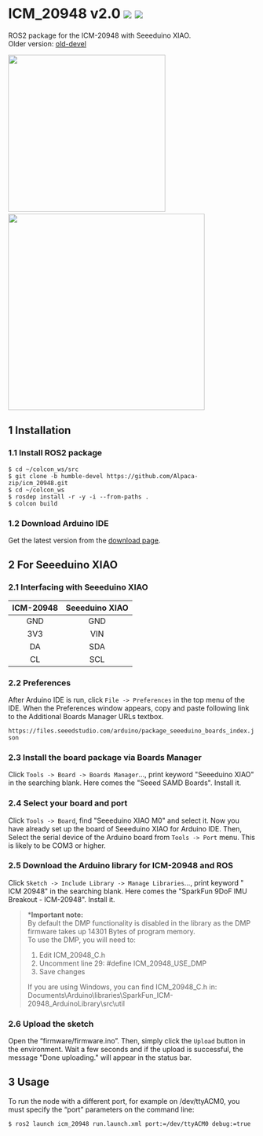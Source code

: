 # ICM_20948 v2.0 [![](https://img.shields.io/badge/ROS2-humble-important?style=flat-square&logo=ros)](https://github.com/Alpaca-zip/icm_20948/tree/humble-devel) [![](https://img.shields.io/badge/ROS-noetic-blue?style=flat-square&logo=ros)](https://github.com/Alpaca-zip/icm_20948/tree/noetic-devel)

ROS2 package for the ICM-20948 with Seeeduino XIAO.  
Older version: [old-devel](https://github.com/Alpaca-zip/icm_20948/tree/old-devel)

<img src="https://user-images.githubusercontent.com/84959376/218235948-b36ffe70-4e4e-4186-acaf-ef2bd89b3470.png" width="320px"> 　　　　<img src="https://github.com/Alpaca-zip/icm_20948/assets/84959376/807b0fb9-970a-4a2f-97f3-b76d624296f2" width="400px">

## 1 Installation
### 1.1 Install ROS2 package
```
$ cd ~/colcon_ws/src
$ git clone -b humble-devel https://github.com/Alpaca-zip/icm_20948.git 
$ cd ~/colcon_ws
$ rosdep install -r -y -i --from-paths .
$ colcon build
```

### 1.2 Download Arduino IDE
Get the latest version from the [download page](https://www.arduino.cc/en/software).

## 2 For Seeeduino XIAO
### 2.1 Interfacing with Seeeduino XIAO
|  ICM-20948  |  Seeeduino XIAO  |
| :----------------: | :------------: |
| GND | GND |
| 3V3 | VIN |
| DA  | SDA |
| CL  | SCL |

### 2.2 Preferences
After Arduino IDE is run, click `File -> Preferences` in the top menu of the IDE. When the Preferences window appears, copy and paste following link to the Additional Boards Manager URLs textbox.

`https://files.seeedstudio.com/arduino/package_seeeduino_boards_index.json`

### 2.3 Install the board package via Boards Manager
Click `Tools -> Board -> Boards Manager`..., print keyword "Seeeduino XIAO" in the searching blank. Here comes the "Seeed SAMD Boards". Install it.

### 2.4 Select your board and port
Click `Tools -> Board`, find "Seeeduino XIAO M0" and select it. Now you have already set up the board of Seeeduino XIAO for Arduino IDE. Then, Select the serial device of the Arduino board from `Tools -> Port` menu. This is likely to be COM3 or higher.

### 2.5 Download the Arduino library for ICM-20948 and ROS
Click `Sketch -> Include Library -> Manage Libraries`..., print keyword " ICM 20948" in the searching blank. Here comes the "SparkFun 9DoF IMU Breakout - ICM-20948". Install it.

> ***Important note:**  
By default the DMP functionality is disabled in the library as the DMP firmware takes up 14301 Bytes of program memory.  
To use the DMP, you will need to:  
> 1. Edit ICM_20948_C.h  
> 2. Uncomment line 29: #define ICM_20948_USE_DMP  
> 3. Save changes
> 
> If you are using Windows, you can find ICM_20948_C.h in:  
Documents\Arduino\libraries\SparkFun_ICM-20948_ArduinoLibrary\src\util

### 2.6 Upload the sketch
Open the “firmware/firmware.ino”. Then, simply click the `Upload` button in the environment. Wait a few seconds and if the upload is successful, the message "Done uploading." will appear in the status bar.

## 3 Usage
To run the node with a different port, for example on /dev/ttyACM0, you must specify the “port” parameters on the command line:

```
$ ros2 launch icm_20948 run.launch.xml port:=/dev/ttyACM0 debug:=true
```
